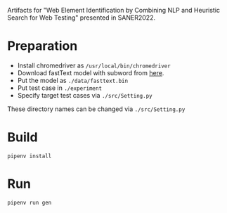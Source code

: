 Artifacts for "Web Element Identification by Combining NLP and Heuristic Search for Web Testing" presented in SANER2022.

# Preparation

- Install chromedriver as `/usr/local/bin/chromedriver`
- Download fastText model with subword from [here](https://fasttext.cc/docs/en/english-vectors.html).
- Put the model as `./data/fasttext.bin`
- Put test case in `./experiment`
- Specify target test cases via `./src/Setting.py`

These directory names can be changed via `./src/Setting.py`

# Build

`pipenv install`

# Run

`pipenv run gen`
